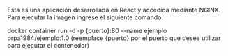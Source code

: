 Esta es una aplicación desarrollada en React y accedida mediante NGINX. Para ejecutar la imagen ingrese el siguiente comando:

docker container run -d -p {puerto}:80 --name ejemplo prpa1984/ejemplo:1.0   (reemplace {puerto} por el puerto que desee utilizar para ejecutar el contenedor)

